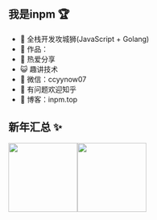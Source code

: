 ## 我是inpm 🏆

- 🐧  全栈开发攻城狮(JavaScript + Golang)
- 🚀  作品：
- 🌱  热爱分享 
- 😺  趣讲技术
- 💬  微信：ccyynow07
- 🤔  有问题欢迎知乎 
- 👬  博客：inpm.top

## 新年汇总 ✨

<img align="" height="137px" src="https://github-readme-stats.vercel.app/api?username=liyupi&hide_title=true&hide_border=true&show_icons=true&include_all_commits=true&line_height=21&bg_color=0,EC6C6C,FFD479,FFFC79,73FA79&theme=graywhite&locale=cn" /><img align="" height="137px" src="https://github-readme-stats.vercel.app/api/top-langs/?username=liyupi&hide_title=true&hide_border=true&layout=compact&bg_color=0,73FA79,73FDFF,D783FF&theme=graywhite&locale=cn" />
